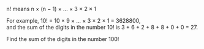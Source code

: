 n! means n × (n − 1) × ... × 3 × 2 × 1  

For example, 10! = 10 × 9 × ... × 3 × 2 × 1 = 3628800,  
and the sum of the digits in the number 10! is 3 + 6 + 2 + 8 + 8 + 0 + 0 = 27.  

Find the sum of the digits in the number 100!  